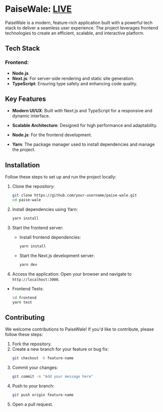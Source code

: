 # PaiseWale: [LIVE](https://paise-wale-3t789e72a-adindongre106-gmailcoms-projects.vercel.app/)

PaiseWale is a modern, feature-rich application built with a powerful tech stack to deliver a seamless user experience. The project leverages frontend technologies to create an efficient, scalable, and interactive platform.

## Tech Stack

### Frontend:
- **Node.js**
- **Next.js**: For server-side rendering and static site generation.
- **TypeScript**: Ensuring type safety and enhancing code quality.

## Key Features
- **Modern UI/UX**: Built with Next.js and TypeScript for a responsive and dynamic interface.
- **Scalable Architecture**: Designed for high performance and adaptability.

- **Node.js**: For the frontend development.
- **Yarn**: The package manager used to install dependencies and manage the project.

## Installation

Follow these steps to set up and run the project locally:

1. Clone the repository:
   ```bash
   git clone https://github.com/your-username/paise-wale.git
   cd paise-wale
   ```

2. Install dependencies using Yarn:
   ```bash
   yarn install
   ```

3. Start the frontend server:
   - Install frontend dependencies:
     ```bash
     yarn install
     ```
   - Start the Next.js development server:
     ```bash
     yarn dev
     ```

6. Access the application:
   Open your browser and navigate to `http://localhost:3000`.

- Frontend Tests:
  ```bash
  cd frontend
  yarn test
  ```

## Contributing
We welcome contributions to PaiseWale! If you'd like to contribute, please follow these steps:

1. Fork the repository.
2. Create a new branch for your feature or bug fix:
   ```bash
   git checkout -b feature-name
   ```
3. Commit your changes:
   ```bash
   git commit -m "Add your message here"
   ```
4. Push to your branch:
   ```bash
   git push origin feature-name
   ```
5. Open a pull request.
